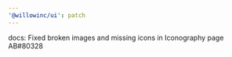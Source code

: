 ```yaml
---
'@willowinc/ui': patch
---
```


docs: Fixed broken images and missing icons in Iconography page AB#80328
